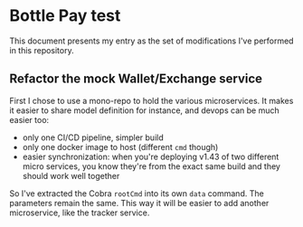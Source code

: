 # Bottle Pay test

This document presents my entry as the set of modifications I've performed in this repository.

## Refactor the mock Wallet/Exchange service 

First I chose to use a mono-repo to hold the various microservices. It makes it easier to share model definition for instance, and devops can be much easier too:

- only one CI/CD pipeline, simpler build
- only one docker image to host (different `cmd` though)
- easier synchronization: when you're deploying v1.43 of two different micro services, you know they're from the exact same build and they should work well together

So I've extracted the Cobra `rootCmd` into its own `data` command. The parameters remain the same.
This way it will be easier to add another microservice, like the tracker service.

